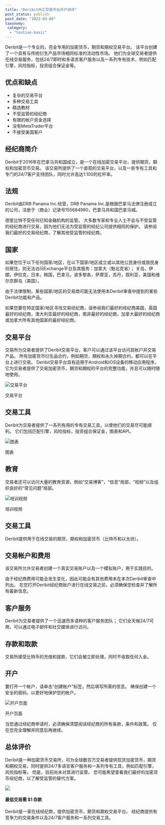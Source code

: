 ```yaml
---
title: "Deribit外汇交易平台开户测评"
post_status: publish
post_date: "2022-03-08"
taxonomy:
 category: 
  - "toutiao-basic"
---
```


Deribit是一个专业的，完全专用的加密货币，期货和期权交易平台。 该平台创建了一个具有与传统衍生产品市场相同标准的流动性市场。 他们为全球交易者提供在线交易服务，包括24/7即时和多语言客户服务以及一系列专有技术，例如匹配引擎，风险指标，投资组合保证金等。

## 优点和缺点
- 复杂的交易平台
- 多种交易工具
- 精选教材
- 不受监管的经纪商
- 有限的帐户资金选择
- 没有MetaTrader平台
- 不接受美国客户


## 经纪商简介

Deribit于2016年在巴拿马共和国成立，是一个在线加密交易平台，提供期货，期权和加密货币交易。 该交易所提供了一个直观的交易平台，以及一些专有工具和专门的24/7客户支持团队，同时允许高达1:100的杠杆率。

## 法规

Deribit由DRB Panama Inc.经营，DRB Panama Inc.是根据巴拿马法律注册成立的公司，注册于（商业）记录号155684990，巴拿马共和国巴拿马城。

德里比特不受任何已知金融机构的监管。 大多数专家和专业人士不会与不受监管的经纪商进行交易，因为他们无法为受监管的经纪公司提供相同的保护。 请参阅我们最好的交易经纪商，了解其他受监管的经纪商。

## 国家

如果您位于以下任何国家/地区，在以下国家/地区成立或以其他公民身份或居民身份居住，则无法访问Exchange平台及其服务：加拿大（魁北克省）； 关岛，伊朗，伊拉克，日本，韩国，巴拿马，波多黎各，萨摩亚，苏丹，叙利亚，美国和维尔京群岛（美国）。

由于法律限制，某些国家/地区的交易商可能无法使用本Deribit审查中提到的某些Deribit功能和产品。

如果您要在特定国家/地区寻找交易经纪商，请参阅我们最好的经纪商美国，英国最好的经纪商，澳大利亚最好的经纪商，南非最好的经纪商，加拿大最好的经纪商或加拿大所有其他国家的最好经纪商。

## 交易平台

交易所为交易者提供了Deribit交易平台，客户可以通过该平台访问其帐户并交易产品。 所有加密货币衍生品合约，例如期货，期权和永久掉期合约，都可以在平台上进行交易。 Deribit交易平台具有适用于Android和iOS设备的移动应用程序。 它为交易者提供了交易加密货币，期货和期权的平台的完整功能，并且可以随时随地使用。

![交易平台](https://cdn.fendou.la/funstoutiao/2020/11/Deribit-Review-Trading-Platform--981x1024.jpg "交易平台")

交易平台

## 交易工具

Deribit为交易者提供了一系列有用的专有交易工具，以使他们的交易尽可能顺利。 它们包括匹配引擎，风险指标，投资组合保证金，图表和API。

![图表](https://cdn.fendou.la/funstoutiao/2020/11/Deribit-Review-Charts.jpg "图表")

图表

## 教育

交易者还可以访问大量的教育资源，例如“交易博客”，“信息”局部，“视频”以及组织良好的“常见问题”局部。

![培训视频](https://cdn.fendou.la/funstoutiao/2020/11/Deribit-Review-Training-Videos-.jpg "培训视频")

培训视频

## 交易工具

Deribit提供用于在线交易的期货，期权和加密货币（比特币和以太坊）。

## 交易帐户和费用

该交易所允许交易者创建一个真实交易账户以及一个模拟账户，用于实践目的。

由于经纪商费用可能会发生变化，因此可能会有其他费用未在本次Deribit审查中列出。 在您打开Deribit经纪商账户进行在线交易之前，必须确保您检查并了解所有最新信息。

## 客户服务

Deribit为交易者提供了一个迅速而多语种的客户服务团队； 它们全天候24/7可用，可以通过电子邮件和社交媒体进行访问。

## 存款和取款

交易所接受比特币的充值和提款，它们会被立即处理，同时不收取任何入金。

## 开户

要打开一个帐户，请单击“创建帐户”标签，然后填写所需的信息。 确保创建一个安全的密码，以更好地保护您的帐户。

![开户页面](https://cdn.fendou.la/funstoutiao/2020/11/Deribit-Review-Account-Opening-Page.jpg "开户页面")

开户页面

当您通过经纪商申请时，必须确保清楚阅读经纪商的所有条款，条件和政策。 仅在您完全理解并同意后再继续。

## 总体评价

Deribit是一种加密货币交易所，可为全球数百万交易者提供现货加密货币，期货和期权交易，同时提供24/7多语言客户服务和一系列专有工具，例如匹配引擎，风险指标等。 但是，目前尚未对其进行监管。 您可能希望查看我们最好的加密货币经纪商，以了解受监管的替代方案。

![](https://cdn.fendou.la/funstoutiao/2020/11/Deribit-Logo.png)

#### 最低交易需 **$1** 存款

Deribit是一家在线经纪商，提供加密货币，期货和期权交易平台。 经纪商提供有竞争力的交易条件以及24/7客户服务和一系列交易工具。
